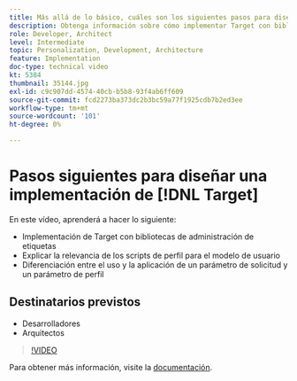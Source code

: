 ```yaml
---
title: Más allá de lo básico, cuáles son los siguientes pasos para diseñar una implementación de Target
description: Obtenga información sobre cómo implementar Target con bibliotecas de administración de etiquetas. Conozca la relevancia de los scripts de perfil para el modelo de usuario y cómo diferenciar el uso y la aplicación de un parámetro de solicitud y un parámetro de perfil.
role: Developer, Architect
level: Intermediate
topic: Personalization, Development, Architecture
feature: Implementation
doc-type: technical video
kt: 5384
thumbnail: 35144.jpg
exl-id: c9c907dd-4574-40cb-b5b8-93f4ab6ff609
source-git-commit: fcd2273ba373dc2b3bc59a77f1925cdb7b2ed3ee
workflow-type: tm+mt
source-wordcount: '101'
ht-degree: 0%

---
```


# Pasos siguientes para diseñar una implementación de [!DNL Target]

En este vídeo, aprenderá a hacer lo siguiente:

* Implementación de Target con bibliotecas de administración de etiquetas
* Explicar la relevancia de los scripts de perfil para el modelo de usuario
* Diferenciación entre el uso y la aplicación de un parámetro de solicitud y un parámetro de perfil

## Destinatarios previstos

* Desarrolladores
* Arquitectos

>[!VIDEO](https://video.tv.adobe.com/v/35144/?quality=12)

Para obtener más información, visite la [documentación](https://experienceleague.adobe.com/docs/target/using/implement-target/implementing-target.html?lang=en).
